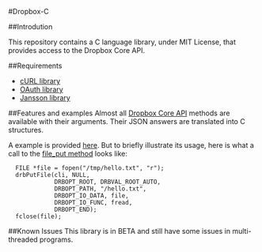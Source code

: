#Dropbox-C

##Introdution

This repository contains a C language library, under MIT License, that provides access to the Dropbox Core API.

##Requirements

* [cURL library](http://curl.haxx.se/libcurl/)
* [OAuth library](http://liboauth.sourceforge.net/)
* [Jansson library](http://www.digip.org/jansson/)

##Features and examples
Almost all [Dropbox Core API](https://www.dropbox.com/developers/core/docs) methods are available with their arguments. Their JSON answers are translated into C structures.

A example is provided [here](https://github.com/Dwii/Dropbox-C/blob/master/Dropbox/example/example.c). But to briefly illustrate its usage, here is what a call to the [file_put method](https://www.dropbox.com/developers/core/docs#files_put) looks like:

```
  FILE *file = fopen("/tmp/hello.txt", "r"); 
  drbPutFile(cli, NULL,
             DRBOPT_ROOT, DRBVAL_ROOT_AUTO,
             DRBOPT_PATH, "/hello.txt",
             DRBOPT_IO_DATA, file,
             DRBOPT_IO_FUNC, fread,
             DRBOPT_END);
  fclose(file);
```

##Known Issues
This library is in BETA and still have some issues in multi-threaded programs.
